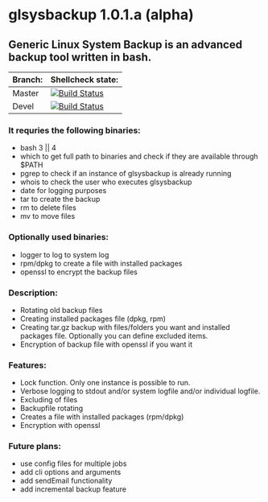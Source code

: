 # glsysbackup 1.0.1.a (alpha)
## Generic Linux System Backup is an advanced backup tool written in bash.

| Branch: | Shellcheck state: |
| ------------- | ------------- |
| Master | [![Build Status](https://travis-ci.org/ccztux/glsysbackup.svg?branch=master)](https://travis-ci.org/ccztux/glsysbackup) |
| Devel  | [![Build Status](https://travis-ci.org/ccztux/glsysbackup.svg?branch=devel)](https://travis-ci.org/ccztux/glsysbackup) |



### It requries the following binaries:
- bash 3 || 4
- which to get full path to binaries and check if they are available through $PATH
- pgrep to check if an instance of glsysbackup is already running
- whois to check the user who executes glsysbackup
- date for logging purposes
- tar to create the backup
- rm to delete files
- mv to move files



### Optionally used binaries:
- logger to log to system log
- rpm/dpkg to create a file with installed packages
- openssl to encrypt the backup files



### Description:
- Rotating old backup files
- Creating installed packages file (dpkg, rpm)
- Creating tar.gz backup with files/folders you want and installed packages file. Optionally you can define excluded items.
- Encryption of backup file with openssl if you want it



### Features:
- Lock function. Only one instance is possible to run.
- Verbose logging to stdout and/or system logfile and/or individual logfile.
- Excluding of files
- Backupfile rotating
- Creates a file with installed packages (rpm/dpkg)
- Encryption with openssl



### Future plans:
- use config files for multiple jobs
- add cli options and arguments
- add sendEmail functionality
- add incremental backup feature
